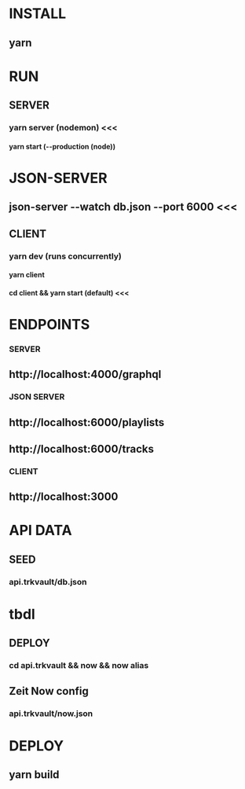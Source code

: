 # INSTALL 
## yarn 

# RUN

## SERVER 
### yarn server (nodemon) <<<
#### yarn start (--production (node))

# JSON-SERVER
## json-server --watch db.json --port 6000 <<<

## CLIENT
### yarn dev (runs concurrently)
#### yarn client 
#### cd client && yarn start (default) <<<
 
# ENDPOINTS 
### SERVER
## http://localhost:4000/graphql
### JSON SERVER
## http://localhost:6000/playlists
## http://localhost:6000/tracks
### CLIENT
## http://localhost:3000

# API DATA
## SEED
### api.trkvault/db.json

# tbdl
## DEPLOY
### cd api.trkvault && now && now alias
## Zeit Now config
### api.trkvault/now.json

# DEPLOY 
## yarn build
